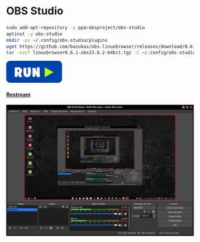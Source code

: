 # OBS Studio
```bash
sudo add-apt-repository -y ppa:obsproject/obs-studio
aptinst -y obs-studio
mkdir -pv ~/.config/obs-studio/plugins
wget https://github.com/bazukas/obs-linuxbrowser/releases/download/0.6.1/linuxbrowser0.6.1-obs23.0.2-64bit.tgz
tar -xvzf linuxbrowser0.6.1-obs23.0.2-64bit.tgz -C ~/.config/obs-studio/plugins
```
[![bashrun](../images/bashrun.png)](br:obs-studio)

#### [Restream](https://restream.io)

![appimagelauncher](../images/obs-studio.png)